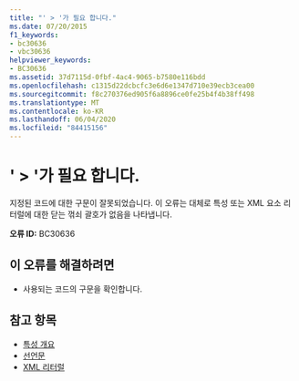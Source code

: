```yaml
---
title: "' > '가 필요 합니다."
ms.date: 07/20/2015
f1_keywords:
- bc30636
- vbc30636
helpviewer_keywords:
- BC30636
ms.assetid: 37d7115d-0fbf-4ac4-9065-b7580e116bdd
ms.openlocfilehash: c1315d22dcbcfc3e6d6e1347d710e39ecb3cea00
ms.sourcegitcommit: f8c270376ed905f6a8896ce0fe25b4f4b38ff498
ms.translationtype: MT
ms.contentlocale: ko-KR
ms.lasthandoff: 06/04/2020
ms.locfileid: "84415156"
---
```

# <a name="-expected"></a>' > '가 필요 합니다.
지정된 코드에 대한 구문이 잘못되었습니다. 이 오류는 대체로 특성 또는 XML 요소 리터럴에 대한 닫는 꺾쇠 괄호가 없음을 나타냅니다.  
  
 **오류 ID:** BC30636  
  
## <a name="to-correct-this-error"></a>이 오류를 해결하려면  
  
- 사용되는 코드의 구문을 확인합니다.  
  
## <a name="see-also"></a>참고 항목

- [특성 개요](../programming-guide/concepts/attributes/index.md)
- [선언문](../programming-guide/language-features/statements.md#declaration-statements)
- [XML 리터럴](../language-reference/xml-literals/index.md)
